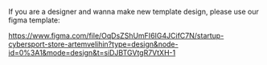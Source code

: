 If you are a designer and wanna make new template design, please use our figma template:

https://www.figma.com/file/OqDsZShUmFI6IG4JCifC7N/startup-cybersport-store-artemvelihin?type=design&node-id=0%3A1&mode=design&t=siDJBTGVtgR7VtXH-1

